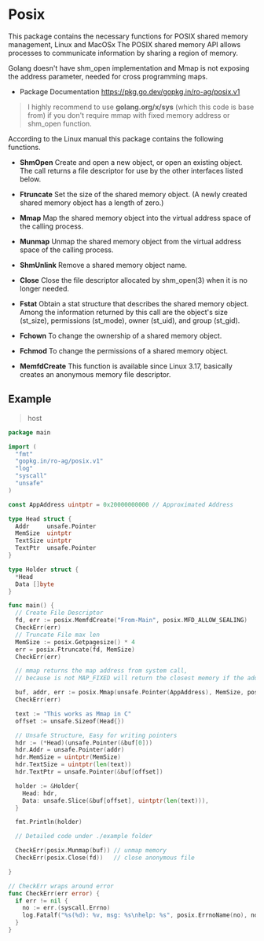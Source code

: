 # Posix

This package contains the necessary functions for POSIX shared memory management, Linux and MacOSx The POSIX shared
memory API allows processes to communicate information by sharing a region of memory.

Golang doesn't have shm_open implementation and Mmap is not exposing the address parameter, needed for cross programming
maps.

* Package Documentation https://pkg.go.dev/gopkg.in/ro-ag/posix.v1

> I highly recommend to use **golang.org/x/sys** (which this code is base from) if you don't require mmap with fixed memory address or shm_open function.

According to the Linux manual this package contains the following functions.

- **ShmOpen** Create and open a new object, or open an existing object. The call returns a file descriptor for use by
  the other interfaces listed below.


- **Ftruncate** Set the size of the shared memory object.  (A newly created shared memory object has a length of zero.)


- **Mmap** Map the shared memory object into the virtual address space of the calling process.


- **Munmap** Unmap the shared memory object from the virtual address space of the calling process.


- **ShmUnlink** Remove a shared memory object name.


- **Close** Close the file descriptor allocated by shm_open(3) when it is no longer needed.


- **Fstat** Obtain a stat structure that describes the shared memory object. Among the information returned by this call
  are the object's size (st_size), permissions (st_mode), owner (st_uid), and group (st_gid).


- **Fchown** To change the ownership of a shared memory object.


- **Fchmod** To change the permissions of a shared memory object.


- **MemfdCreate** This function is available since Linux 3.17, basically creates an anonymous memory file descriptor.

## Example

> host

```go
package main

import (
  "fmt"
  "gopkg.in/ro-ag/posix.v1"
  "log"
  "syscall"
  "unsafe"
)

const AppAddress uintptr = 0x20000000000 // Approximated Address 

type Head struct {
  Addr     unsafe.Pointer
  MemSize  uintptr
  TextSize uintptr
  TextPtr  unsafe.Pointer
}

type Holder struct {
  *Head
  Data []byte
}

func main() {
  // Create File Descriptor	
  fd, err := posix.MemfdCreate("From-Main", posix.MFD_ALLOW_SEALING)
  CheckErr(err)
  // Truncate File max len
  MemSize := posix.Getpagesize() * 4
  err = posix.Ftruncate(fd, MemSize)
  CheckErr(err)

  // mmap returns the map address from system call, 
  // because is not MAP_FIXED will return the closest memory if the address segment is used

  buf, addr, err := posix.Mmap(unsafe.Pointer(AppAddress), MemSize, posix.PROT_WRITE, posix.MAP_SHARED, fd, 0)
  CheckErr(err)

  text := "This works as Mmap in C"
  offset := unsafe.Sizeof(Head{})

  // Unsafe Structure, Easy for writing pointers
  hdr := (*Head)(unsafe.Pointer(&buf[0]))
  hdr.Addr = unsafe.Pointer(addr)
  hdr.MemSize = uintptr(MemSize)
  hdr.TextSize = uintptr(len(text))
  hdr.TextPtr = unsafe.Pointer(&buf[offset])

  holder := &Holder{
    Head: hdr,
    Data: unsafe.Slice(&buf[offset], uintptr(len(text))),
  }

  fmt.Println(holder)

  // Detailed code under ./example folder 

  CheckErr(posix.Munmap(buf)) // unmap memory
  CheckErr(posix.Close(fd))   // close anonymous file

}

// CheckErr wraps around error
func CheckErr(err error) {
  if err != nil {
    no := err.(syscall.Errno)
    log.Fatalf("%s(%d): %v, msg: %s\nhelp: %s", posix.ErrnoName(no), no, err, posix.ErrnoString(no), posix.ErrnoHelp(no))
  }
}
```